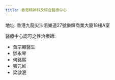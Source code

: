 ```yaml
---
title: 香港精神科及綜合醫療中心
---
```


地址: 香港九龍尖沙咀樂道27號樂輝商業大廈18樓A室

醫療中心認可之性治療師:
- 黃宗顯醫生
- 鄧永琴
- 何銘熙
- 張元維
- 梁啟泯